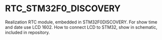 # RTC_STM32F0_DISCOVERY
Realization RTC module, embedded in STM32F0DISCOVERY. For show time and date use LCD 1602. How to connect LCD to STM32, show in schematic, included in repository.
